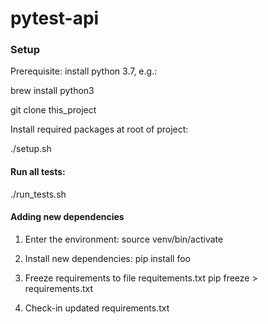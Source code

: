 # pytest-api

### Setup

Prerequisite: install python 3.7, e.g.:

brew install python3

git clone this_project

Install required packages at root of project:

./setup.sh


#### Run all tests:

./run_tests.sh


#### Adding new dependencies

1) Enter the environment:
source venv/bin/activate

2) Install new dependencies:
pip install foo

3) Freeze requirements to file requitements.txt 
pip freeze > requirements.txt

4) Check-in updated requirements.txt
